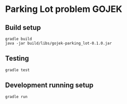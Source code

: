 # Parking Lot problem GOJEK

## Build setup
```
gradle build
java -jar build/libs/gojek-parking_lot-0.1.0.jar 
```
## Testing
```
gradle test
```

## Development running setup
```
gradle run
```